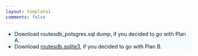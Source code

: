 ```yaml
---
layout: template1
comments: false
---
```


<div class="jumbotron" style="background-color: #F4FDFD">
<p style="font-size: 11pt; text-align: justify">
<ul>
<li>Download routesdb_potsgres.sql dump, if you decided to go with Plan A.</li>
<li>Download <a href="/sqlseminar/assets/routesdb.sqlite3">routesdb.sqlite3</a>, if you decided to go with Plan B.</li>
</ul>
</p>
</div>
